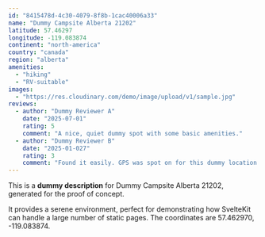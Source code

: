 ```yaml
---
id: "8415478d-4c30-4079-8f8b-1cac40006a33"
name: "Dummy Campsite Alberta 21202"
latitude: 57.46297
longitude: -119.083874
continent: "north-america"
country: "canada"
region: "alberta"
amenities:
  - "hiking"
  - "RV-suitable"
images:
  - "https://res.cloudinary.com/demo/image/upload/v1/sample.jpg"
reviews:
  - author: "Dummy Reviewer A"
    date: "2025-07-01"
    rating: 5
    comment: "A nice, quiet dummy spot with some basic amenities."
  - author: "Dummy Reviewer B"
    date: "2025-01-027"
    rating: 3
    comment: "Found it easily. GPS was spot on for this dummy location."
---
```


This is a **dummy description** for Dummy Campsite Alberta 21202, generated for the proof of concept.

It provides a serene environment, perfect for demonstrating how SvelteKit can handle a large number of static pages. The coordinates are 57.462970, -119.083874.
